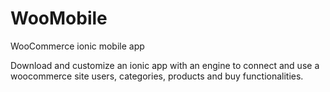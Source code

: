 # WooMobile
WooCommerce ionic mobile app

Download and customize an ionic app with an engine to connect and use a woocommerce site users, categories, products and buy functionalities.
